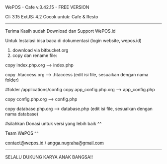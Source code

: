 WePOS - Cafe v.3.42.15 - FREE VERSION

CI: 3.15
ExtJS: 4.2
Cocok untuk: Cafe & Resto

----------------------------------------------------------------------
Terima Kasih sudah Download dan Support WePOS.id

Untuk Instalasi bisa baca di dokumentasi (login website, wepos.id)

1. download via bitbucket.org
2. copy dan rename file:

copy index.php.org --> index.php

copy .htaccess.org --> .htaccess (edit isi file, sesuaikan dengan nama folder)

#folder /applications/config
copy app_config.php.org --> app_config.php

copy config.php.org --> config.php

copy database.php.org --> database.php (edit isi file, sesuaikan dengan nama database)




#silahkan Donasi untuk versi yang lebih baik ^^


Team WePOS ^^

contact@wepos.id / angga.nugraha@gmail.com

----------------------------------------------------------------------
SELALU DUKUNG KARYA ANAK BANGSA!!




